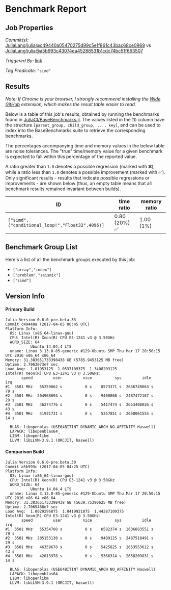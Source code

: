 # Benchmark Report

## Job Properties

*Commit(s):* [JuliaLang/julia@c49440a05470275d99c5e1f861c43bac68ce0969](https://github.com/JuliaLang/julia/commit/c49440a05470275d99c5e1f861c43bac68ce0969) vs [JuliaLang/julia@a5b993c43074ea45288531b1cdc74bc51f663507](https://github.com/JuliaLang/julia/commit/a5b993c43074ea45288531b1cdc74bc51f663507)

*Triggered By:* [link](https://github.com/JuliaLang/julia/pull/21277#issuecomment-291943258)

*Tag Predicate:* `"simd"`

## Results

*Note: If Chrome is your browser, I strongly recommend installing the [Wide GitHub](https://chrome.google.com/webstore/detail/wide-github/kaalofacklcidaampbokdplbklpeldpj?hl=en)
extension, which makes the result table easier to read.*

Below is a table of this job's results, obtained by running the benchmarks found in
[JuliaCI/BaseBenchmarks.jl](https://github.com/JuliaCI/BaseBenchmarks.jl). The values
listed in the `ID` column have the structure `[parent_group, child_group, ..., key]`,
and can be used to index into the BaseBenchmarks suite to retrieve the corresponding
benchmarks.

The percentages accompanying time and memory values in the below table are noise tolerances. The "true"
time/memory value for a given benchmark is expected to fall within this percentage of the reported value.

A ratio greater than `1.0` denotes a possible regression (marked with :x:), while a ratio less
than `1.0` denotes a possible improvement (marked with :white_check_mark:). Only significant results - results
that indicate possible regressions or improvements - are shown below (thus, an empty table means that all
benchmark results remained invariant between builds).

| ID | time ratio | memory ratio |
|----|------------|--------------|
| `["simd",("conditional_loop!","Float32",4096)]` | 0.80 (20%) :white_check_mark: | 1.00 (1%)  |

## Benchmark Group List

Here's a list of all the benchmark groups executed by this job:

- `["array","index"]`
- `["problem","seismic"]`
- `["simd"]`

## Version Info

#### Primary Build

```
Julia Version 0.6.0-pre.beta.33
Commit c49440a (2017-04-05 06:45 UTC)
Platform Info:
  OS: Linux (x86_64-linux-gnu)
  CPU: Intel(R) Xeon(R) CPU E3-1241 v3 @ 3.50GHz
  WORD_SIZE: 64
           Ubuntu 14.04.4 LTS
  uname: Linux 3.13.0-85-generic #129-Ubuntu SMP Thu Mar 17 20:50:15 UTC 2016 x86_64 x86_64
Memory: 31.383651733398438 GB (5785.9453125 MB free)
Uptime: 2.7063073e7 sec
Load Avg:  1.01953125  1.0537109375  1.3408203125
Intel(R) Xeon(R) CPU E3-1241 v3 @ 3.50GHz: 
       speed         user         nice          sys         idle          irq
#1  3501 MHz   55259662 s          0 s    8573371 s  2636749063 s         79 s
#2  3501 MHz  204968694 s          0 s    9400860 s  2487472167 s         29 s
#3  3501 MHz   46274776 s          0 s    5417474 s  2653408026 s         43 s
#4  3501 MHz   41931731 s          0 s    5357851 s  2658061554 s         14 s

  BLAS: libopenblas (USE64BITINT DYNAMIC_ARCH NO_AFFINITY Haswell)
  LAPACK: libopenblas64_
  LIBM: libopenlibm
  LLVM: libLLVM-3.9.1 (ORCJIT, haswell)

```

#### Comparison Build

```
Julia Version 0.6.0-pre.beta.30
Commit a5b993c (2017-04-05 04:25 UTC)
Platform Info:
  OS: Linux (x86_64-linux-gnu)
  CPU: Intel(R) Xeon(R) CPU E3-1241 v3 @ 3.50GHz
  WORD_SIZE: 64
           Ubuntu 14.04.4 LTS
  uname: Linux 3.13.0-85-generic #129-Ubuntu SMP Thu Mar 17 20:50:15 UTC 2016 x86_64 x86_64
Memory: 31.383651733398438 GB (5639.75390625 MB free)
Uptime: 2.7065468e7 sec
Load Avg:  1.0029296875  1.0419921875  1.44287109375
Intel(R) Xeon(R) CPU E3-1241 v3 @ 3.50GHz: 
       speed         user         nice          sys         idle          irq
#1  3501 MHz   55354708 s          0 s    8582374 s  2636883551 s         79 s
#2  3501 MHz  205153130 s          0 s    9409125 s  2487518491 s         29 s
#3  3501 MHz   46359678 s          0 s    5425825 s  2653553612 s         43 s
#4  3501 MHz   42013978 s          0 s    5366314 s  2658209831 s         14 s

  BLAS: libopenblas (USE64BITINT DYNAMIC_ARCH NO_AFFINITY Haswell)
  LAPACK: libopenblas64_
  LIBM: libopenlibm
  LLVM: libLLVM-3.9.1 (ORCJIT, haswell)

```
